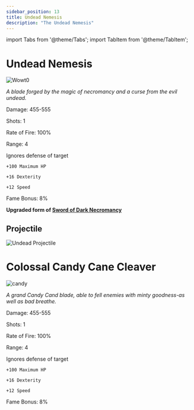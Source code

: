 ```yaml
---
sidebar_position: 13
title: Undead Nemesis
description: "The Undead Nemesis"
---
```


import Tabs from '@theme/Tabs';
import TabItem from '@theme/TabItem';

<Tabs>
  <TabItem value="Undead Nemesis" label="Undead Nemesis" default>

# Undead Nemesis

![Wowt0](https://vwiki.valorserver.com/api/item/picture/undead%20nemesis)

<i>A blade forged by the magic of necromancy and a curse from the evil undead.</i>

Damage: 455-555

Shots: 1

Rate of Fire: 100%

Range: 4

Ignores defense of target

    +100 Maximum HP
    
    +16 Dexterity
    
    +12 Speed

Fame Bonus: 8%

**Upgraded form of [Sword of Dark Necromancy](https://wiki.valorserver.com/docs/items/weapons/swords/ut/sword_of_dark_necromancy)**

## Projectile

![Undead Projectile](https://cdn.discordapp.com/attachments/948363241631916122/950423605316055090/undeadnemesis.gif)

  </TabItem>
  <TabItem value="Colossal Candy Cane Cleaver" label="Colossal Candy Cane Cleaver">

# Colossal Candy Cane Cleaver

![candy](https://vwiki.valorserver.com/api/item/picture/colossal%20candy%20cane%20cleaver)

<i>A grand Candy Cand blade, able to fell enemies with minty goodness-as well as bad breathe.</i>

Damage: 455-555

Shots: 1

Rate of Fire: 100%

Range: 4

Ignores defense of target

    +100 Maximum HP
    
    +16 Dexterity
    
    +12 Speed

Fame Bonus: 8%

  </TabItem>
</Tabs>

